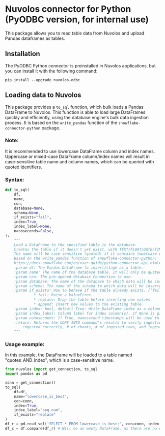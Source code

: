 # Nuvolos connector for Python (PyODBC version, for internal use)

This package allows you to read table data from Nuvolos and upload Pandas dataframes as tables.

## Installation

The PyODBC Python connector is preinstalled in Nuvolos applications, but you can install it with the following command:

```commandline
pip install --upgrade nuvolos-odbc
```

## Loading data to Nuvolos

This package provides a `to_sql` function, which bulk loads a Pandas DataFrame to Nuvolos.
This function is able to load large DataFrames quickly and efficiently, using the database engine's bulk data ingestion process.
It is based on the `write_pandas` function of the `snowflake-connector-python` package.

### Note:
It is recommended to use lowercase DataFrame column and index names.
Uppercase or mixed-case DataFrame column/index names will result in case-sensitive table name and column names, which can be queried with quoted identifiers.


### Syntax:
```python
def to_sql(
    df,
    name,
    con,
    database=None,
    schema=None,
    if_exists="fail",
    index=True,
    index_label=None,
    nanoseconds=False,
):
    """
    Load a DataFrame to the specified table in the database.
    Creates the table if it doesn't yet exist, with TEXT/FLOAT/DATE/TIMESTAMP columns as required.
    The name will be case sensitive (quoted) if it contains lowercase or special characters or is a reserved keyword.
    Based on the write_pandas function of snowflake-connector-python:
    https://docs.snowflake.com/en/user-guide/python-connector-api.html#write_pandas
    :param df: The Pandas DataFrame to insert/stage as a table.
    :param name: The name of the database table. It will only be quoted and case sensitive if it contains keywords or special chars.
    :param con: The pre-opened database Connection to use.
    :param database: The name of the database to which data will be inserted.
    :param schema: The name of the schema to which data will be inserted.
    :param if_exists: How to behave if the table already exists. {‘fail’, ‘replace’, ‘append’}, default ‘fail’
             * fail: Raise a ValueError.
             * replace: Drop the table before inserting new values.
             * append: Insert new values to the existing table.
    :param index: bool, default True: Write DataFrame index as a column. Uses index_label as the column name in the table.
    :param index_label: Column label for index column(s). If None is given (default) and index is True, then the index names are used. A sequence should be given if the DataFrame uses MultiIndex.
    :param nanoseconds: If True, nanosecond timestamps will be used to upload the data. Limits timestamp range from 1677-09-21 00:12:43.145224192 to 2262-04-11 23:47:16.854775807. 
    :return: Returns the COPY INTO command's results to verify ingestion in the form of a tuple of whether all chunks were
        ingested correctly, # of chunks, # of ingested rows, and ingest's output.
    """
```

### Usage example:
In this example, the DataFrame will be loaded to a table named "quotes_AND_index", which is a case-sensitive name.
```python
from nuvolos import get_connection, to_sql
import pandas as pd

conn = get_connection()
to_sql(
    df=df,
    name="lowercase_is_best",
    con=conn,
    index=True,
    index_label="seq_num",
    if_exists="replace"
)
df_r = pd.read_sql('SELECT * FROM lowercase_is_best;', con=conn, index_col="seq_num")
df_c = df.compare(df_r) # Will be an empty DataFrame, as there are no differences.
```
